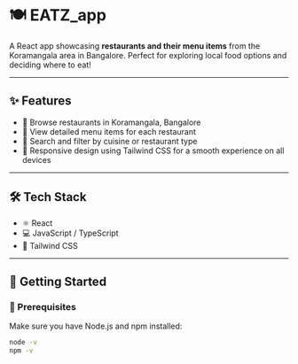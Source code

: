 # 🍽️ EATZ_app

A React app showcasing **restaurants and their menu items** from the Koramangala area in Bangalore. Perfect for exploring local food options and deciding where to eat!

---

## ✨ Features

- 📍 Browse restaurants in Koramangala, Bangalore  
- 🍕 View detailed menu items for each restaurant  
- 🔎 Search and filter by cuisine or restaurant type  
- 🎨 Responsive design using Tailwind CSS for a smooth experience on all devices  

---

## 🛠️ Tech Stack

- ⚛️ React  
- 💻 JavaScript / TypeScript  
- 🎨 Tailwind CSS  

---

## 🚀 Getting Started

### 🔧 Prerequisites

Make sure you have Node.js and npm installed:

```bash
node -v
npm -v
